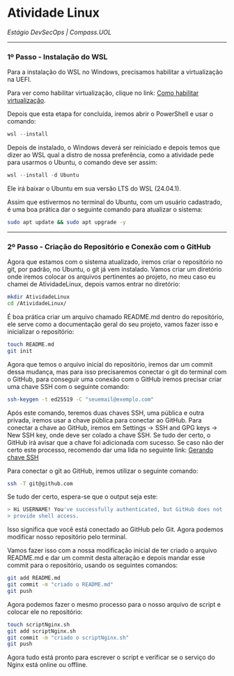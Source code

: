 # Atividade Linux
*Estágio DevSecOps | Compass.UOL*

---

### 1º Passo - Instalação do WSL

Para a instalação do WSL no Windows, precisamos habilitar a virtualização na UEFI.

Para ver como habilitar virtualização, clique no link: [Como habilitar virtualização](https://support.microsoft.com/pt-br/windows/habilitar-a-virtualiza%C3%A7%C3%A3o-no-windows-c5578302-6e43-4b4b-a449-8ced115f58e1).

Depois que esta etapa for concluída, iremos abrir o PowerShell e usar o comando:

```powershell
wsl --install
```

Depois de instalado, o Windows deverá ser reiniciado e depois temos que dizer ao WSL qual a distro de nossa preferência, como a atividade pede para usarmos o Ubuntu, o comando deve ser assim:

```powershell
wsl --install -d Ubuntu
```

Ele irá baixar o Ubuntu em sua versão LTS do WSL (24.04.1).

Assim que estivermos no terminal do Ubuntu, com um usuário cadastrado, é uma boa prática dar o seguinte comando para atualizar o sistema:
```bash
sudo apt update && sudo apt upgrade -y
```

---

### 2º Passo - Criação do Repositório e Conexão com o GitHub

Agora que estamos com o sistema atualizado, iremos criar o repositório no git, por padrão, no Ubuntu, o git já vem instalado.
Vamos criar um diretório onde iremos colocar os arquivos pertinentes ao projeto, no meu caso eu chamei de AtividadeLinux, depois vamos entrar no diretório:

```bash
mkdir AtividadeLinux
cd /AtividadeLinux/
```
É boa prática criar um arquivo chamado README.md dentro do repositório, ele serve como a documentação geral do seu projeto, vamos fazer isso e inicializar o repositório:

```bash
touch README.md
git init
```

Agora que temos o arquivo inicial do repositório, iremos dar um commit dessa mudança, mas para isso precisaremos conectar o git do terminal com o GitHub, para conseguir uma conexão com o GitHub iremos precisar criar uma chave SSH com o seguinte comando:

```bash
ssh-keygen -t ed25519 -C "seuemail@exemplo.com"
```

Após este comando, teremos duas chaves SSH, uma pública e outra privada, iremos usar a chave pública para conectar ao GitHub.
Para conectar a chave ao GitHub, iremos em Settings -> SSH and GPG keys -> New SSH key, onde deve ser colado a chave SSH. Se tudo der certo, o GitHub irá avisar que a chave foi adicionada com sucesso.
Se caso não der certo este processo, recomendo dar uma lida no seguinte link: [Gerando chave SSH](https://docs.github.com/pt/authentication/connecting-to-github-with-ssh/generating-a-new-ssh-key-and-adding-it-to-the-ssh-agent)

Para conectar o git ao GitHub, iremos utilizar o seguinte comando:

```bash
ssh -T git@github.com
```

Se tudo der certo, espera-se que o output seja este:

```bash
> Hi USERNAME! You've successfully authenticated, but GitHub does not
> provide shell access.
```

Isso significa que você está conectado ao GitHub pelo Git. Agora podemos modificar nosso repositório pelo terminal.

Vamos fazer isso com a nossa modificação inicial de ter criado o arquivo README.md e dar um commit desta alteração e depois mandar esse commit para o repositório, usando os seguintes comandos:

```bash
git add README.md
git commit -m "criado o README.md"
git push
```

Agora podemos fazer o mesmo processo para o nosso arquivo de script e colocar ele no repositório:

```bash
touch scriptNginx.sh
git add scriptNginx.sh
git commit -m "criado o scriptNginx.sh"
git push
```
Agora tudo está pronto para escrever o script e verificar se o serviço do Nginx está online ou offline.
